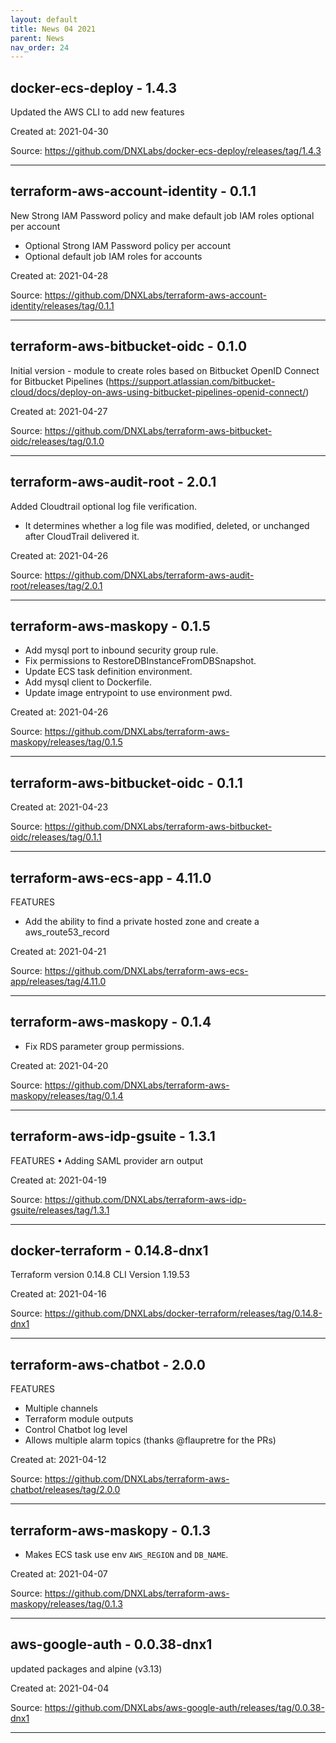```yaml
---
layout: default
title: News 04 2021
parent: News
nav_order: 24
---
```




## docker-ecs-deploy - 1.4.3
Updated the AWS CLI to add new features

Created at: 2021-04-30

Source:  https://github.com/DNXLabs/docker-ecs-deploy/releases/tag/1.4.3

---


## terraform-aws-account-identity - 0.1.1
New Strong IAM Password policy and make default job IAM roles optional per account

- Optional Strong IAM Password policy per account
- Optional default job IAM roles for accounts

Created at: 2021-04-28

Source:  https://github.com/DNXLabs/terraform-aws-account-identity/releases/tag/0.1.1

---


## terraform-aws-bitbucket-oidc - 0.1.0
Initial version - module to create roles based on Bitbucket OpenID Connect for Bitbucket Pipelines (https://support.atlassian.com/bitbucket-cloud/docs/deploy-on-aws-using-bitbucket-pipelines-openid-connect/)

Created at: 2021-04-27

Source:  https://github.com/DNXLabs/terraform-aws-bitbucket-oidc/releases/tag/0.1.0

---


## terraform-aws-audit-root - 2.0.1
Added Cloudtrail optional log file verification.

- It determines whether a log file was modified, deleted, or unchanged after CloudTrail delivered it.

Created at: 2021-04-26

Source:  https://github.com/DNXLabs/terraform-aws-audit-root/releases/tag/2.0.1

---


## terraform-aws-maskopy - 0.1.5
- Add mysql port to inbound security group rule.
- Fix permissions to RestoreDBInstanceFromDBSnapshot.
- Update ECS task definition environment.
- Add mysql client to Dockerfile.
- Update image entrypoint to use environment pwd.

Created at: 2021-04-26

Source:  https://github.com/DNXLabs/terraform-aws-maskopy/releases/tag/0.1.5

---


## terraform-aws-bitbucket-oidc - 0.1.1


Created at: 2021-04-23

Source:  https://github.com/DNXLabs/terraform-aws-bitbucket-oidc/releases/tag/0.1.1

---


## terraform-aws-ecs-app - 4.11.0
FEATURES
- Add the ability to find a private hosted zone and create a aws_route53_record

Created at: 2021-04-21

Source:  https://github.com/DNXLabs/terraform-aws-ecs-app/releases/tag/4.11.0

---


## terraform-aws-maskopy - 0.1.4
- Fix RDS parameter group permissions.

Created at: 2021-04-20

Source:  https://github.com/DNXLabs/terraform-aws-maskopy/releases/tag/0.1.4

---


## terraform-aws-idp-gsuite - 1.3.1
FEATURES
• Adding SAML provider arn output

Created at: 2021-04-19

Source:  https://github.com/DNXLabs/terraform-aws-idp-gsuite/releases/tag/1.3.1

---


## docker-terraform - 0.14.8-dnx1
Terraform version 0.14.8
CLI Version 1.19.53

Created at: 2021-04-16

Source:  https://github.com/DNXLabs/docker-terraform/releases/tag/0.14.8-dnx1

---


## terraform-aws-chatbot - 2.0.0
FEATURES
- Multiple channels
- Terraform module outputs
- Control Chatbot log level
- Allows multiple alarm topics
(thanks @flaupretre for the PRs)

Created at: 2021-04-12

Source:  https://github.com/DNXLabs/terraform-aws-chatbot/releases/tag/2.0.0

---


## terraform-aws-maskopy - 0.1.3
- Makes ECS task use env `AWS_REGION` and `DB_NAME`.

Created at: 2021-04-07

Source:  https://github.com/DNXLabs/terraform-aws-maskopy/releases/tag/0.1.3

---


## aws-google-auth - 0.0.38-dnx1
updated packages and alpine (v3.13)

Created at: 2021-04-04

Source:  https://github.com/DNXLabs/aws-google-auth/releases/tag/0.0.38-dnx1

---

